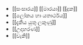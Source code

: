 - [[සංසාරය]]   [[මාරයා]]  [[දුක]]
- [[ලෝකය හා යතාර්ථය]]
- [[දැකිය යුතු ලකුණු]]
- [[උදාහරණ]]
- [[වැකි]]

